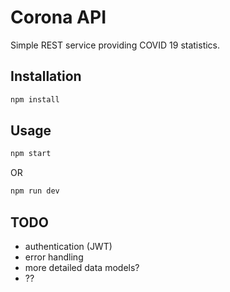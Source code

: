 # Corona API

Simple REST service providing COVID 19 statistics.
  
## Installation


```bash
npm install
```

## Usage

```python
npm start

```
OR

```python
npm run dev

```
## TODO
- authentication (JWT)
- error handling
- more detailed data models?
- ??
